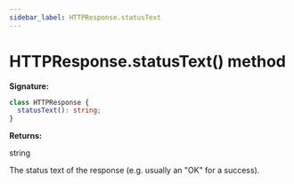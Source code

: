 ```yaml
---
sidebar_label: HTTPResponse.statusText
---
```


# HTTPResponse.statusText() method

**Signature:**

```typescript
class HTTPResponse {
  statusText(): string;
}
```

**Returns:**

string

The status text of the response (e.g. usually an "OK" for a success).
